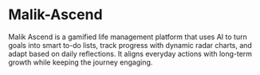 # Malik-Ascend
Malik Ascend is a gamified life management platform that uses AI to turn goals into smart to-do lists, track progress with dynamic radar charts, and adapt based on daily reflections. It aligns everyday actions with long-term growth while keeping the journey engaging.
